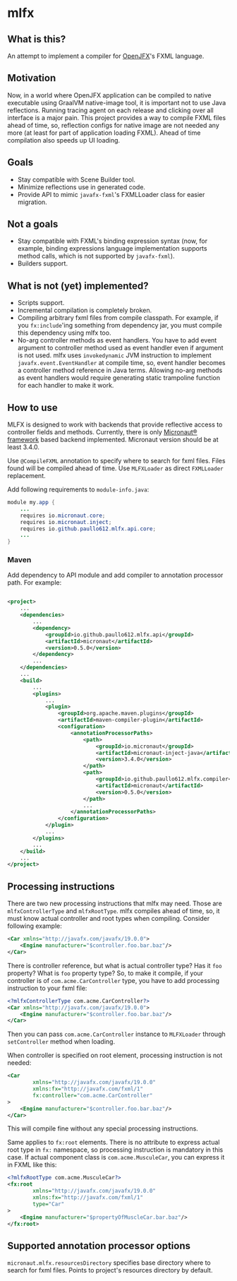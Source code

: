 # mlfx

## What is this?

An attempt to implement a compiler for [OpenJFX](https://openjfx.io/)'s FXML language.

## Motivation

Now, in a world where OpenJFX application can be compiled to native executable using GraalVM 
native-image tool, it is important not to use Java reflections. Running tracing agent on each release and clicking over
all interface is a major pain. This project provides a way to compile FXML files ahead of time, so, reflection configs
for native image are not needed any more (at least for part of application loading FXML). Ahead of time compilation also
speeds up UI loading.

## Goals

* Stay compatible with Scene Builder tool.
* Minimize reflections use in generated code.
* Provide API to mimic `javafx-fxml`'s FXMLLoader class for easier migration.

## Not a goals

* Stay compatible with FXML's binding expression syntax (now, for example, binding expressions language implementation 
supports method calls, which is not supported by `javafx-fxml`).
* Builders support.

## What is not (yet) implemented?

* Scripts support.
* Incremental compilation is completely broken.
* Compiling arbitrary fxml files from compile classpath. For example, if you `fx:include`'ing something from dependency 
jar, you must compile this dependency using mlfx too.
* No-arg controller methods as event handlers. You have to add event argument to controller method used as event handler
even if argument is not used. mlfx uses `invokedynamic` JVM instruction to implement `javafx.event.EventHandler` at
compile time, so, event handler becomes a controller method reference in Java terms. Allowing no-arg methods as event
handlers would require generating static trampoline function for each handler to make it work.

## How to use

MLFX is designed to work with backends that provide reflective access to controller fields and methods. Currently, there
is only [Micronaut® framework](https://micronaut.io/) based backend implemented. Micronaut version should be at least
3.4.0.

Use `@CompileFXML` annotation to specify where to search for fxml files. Files found will be compiled ahead of time. Use
`MLFXLoader` as direct `FXMLLoader` replacement.

Add following requirements to `module-info.java`:
```java
module my.app {
    ...
    requires io.micronaut.core;
    requires io.micronaut.inject;
    requires io.github.paullo612.mlfx.api.core;
    ...
}
```

### Maven
Add dependency to API module and add compiler to annotation processor path. For example:

```xml

<project>
    ...
    <dependencies>
        ...
        <dependency>
            <groupId>io.github.paullo612.mlfx.api</groupId>
            <artifactId>micronaut</artifactId>
            <version>0.5.0</version>
        </dependency>
        ...
    </dependencies>
    ...
    <build>
        ...
        <plugins>
            ...
            <plugin>
                <groupId>org.apache.maven.plugins</groupId>
                <artifactId>maven-compiler-plugin</artifactId>
                <configuration>
                    <annotationProcessorPaths>
                        <path>
                            <groupId>io.micronaut</groupId>
                            <artifactId>micronaut-inject-java</artifactId>
                            <version>3.4.0</version>
                        </path>
                        <path>
                            <groupId>io.github.paullo612.mlfx.compiler</groupId>
                            <artifactId>micronaut</artifactId>
                            <version>0.5.0</version>
                        </path>
                        ...
                    </annotationProcessorPaths>
                </configuration>
            </plugin>
            ...
        </plugins>
        ...
    </build>
    ...
</project>

```

## Processing instructions

There are two new processing instructions that mlfx may need. Those are `mlfxControllerType` and `mlfxRootType`. mlfx
compiles ahead of time, so, it must know actual controller and root types when compiling. Consider following example:
```xml
<Car xmlns="http://javafx.com/javafx/19.0.0">
    <Engine manufacturer="$controller.foo.bar.baz"/>
</Car>
```
There is controller reference, but what is actual controller type? Has it `foo` property? What is `foo` property type?
So, to make it compile, if your controller is of `com.acme.CarController` type, you have to add processing instruction
to your fxml file:
```xml
<?mlfxControllerType com.acme.CarController?>
<Car xmlns="http://javafx.com/javafx/19.0.0">
    <Engine manufacturer="$controller.foo.bar.baz"/>
</Car>
```
Then you can pass `com.acme.CarController` instance to `MLFXLoader` through `setController` method when loading.

When controller is specified on root element, processing instruction is not needed:
```xml
<Car 
        xmlns="http://javafx.com/javafx/19.0.0" 
        xmlns:fx="http://javafx.com/fxml/1"
        fx:controller="com.acme.CarController"
>
    <Engine manufacturer="$controller.foo.bar.baz"/>
</Car>
```
This will compile fine without any special processing instructions.

Same applies to `fx:root` elements. There is no attribute to express actual root type in `fx:` namespace, so processing
instruction is mandatory in this case. If actual component class is `com.acme.MusculeCar`, you can express it in FXML
like this:
```xml
<?mlfxRootType com.acme.MusculeCar?>
<fx:root 
        xmlns="http://javafx.com/javafx/19.0.0" 
        xmlns:fx="http://javafx.com/fxml/1"
        type="Car"
>
    <Engine manufacturer="$propertyOfMuscleCar.bar.baz"/>
</fx:root>
```

## Supported annotation processor options

`micronaut.mlfx.resourcesDirectory` specifies base directory where to search for fxml files. Points to project's
resources directory by default. 